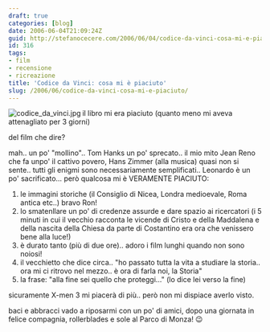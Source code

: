```yaml
---
draft: true
categories: [blog]
date: 2006-06-04T21:09:24Z
guid: http://stefanocecere.com/2006/06/04/codice-da-vinci-cosa-mi-e-piaciuto/
id: 316
tags:
- film
- recensione
- ricreazione
title: 'Codice da Vinci: cosa mi è piaciuto'
slug: /2006/06/codice-da-vinci-cosa-mi-e-piaciuto/
---
```


<img align="left" alt="codice_da_vinci.jpg" id="image315" title="codice_da_vinci.jpg" src="http://stefanocecere.com/wp-content/uploads/sites/3/2006/06/codice_da_vinci.jpg" />il libro mi era piaciuto (quanto meno mi aveva attenagliato per 3 giorni)

del film che dire?

mah.. un po' "mollino".. Tom Hanks un po' sprecato.. il mio mito Jean Reno che fa unpo' il cattivo povero, Hans Zimmer (alla musica) quasi non si sente.. tutti gli enigmi sono necessariamente semplificati.. Leonardo è un po' sacrificato… però qualcosa mi è VERAMENTE PIACIUTO:

  1. le immagini storiche (il Consiglio di Nicea, Londra medioevale, Roma antica etc..) bravo Ron!
  2. lo smatenllare un po' di credenze assurde e dare spazio ai ricercatori (i 5 minuti in cui il vecchio racconta le vicende di Cristo e della Maddalena e della nascita della Chiesa da parte di Costantino era ora che venissero bene alla luce!)
  3. è durato tanto (più di due ore).. adoro i film lunghi quando non sono noiosi!
  4. il vecchietto che dice circa.. "ho passato tutta la vita a studiare la storia.. ora mi ci ritrovo nel mezzo.. è ora di farla noi, la Storia"
  5. la frase: "alla fine sei quello che proteggi…" (lo dice lei verso la fine)

sicuramente X-men 3 mi piacerà di più.. però non mi dispiace averlo visto.

baci e abbracci vado a riposarmi con un po' di amici, dopo una giornata in felice compagnia, rollerblades e sole al Parco di Monza! 😉